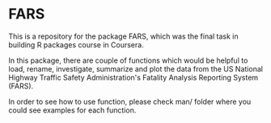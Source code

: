 # FARS
This is a repository for the package FARS, which was the final task in building
R packages course in Coursera.

In this package, there are couple of functions which would be helpful to load, 
rename, investigate, summarize and plot the data from the US National Highway 
Traffic Safety Administration's Fatality Analysis Reporting System (FARS).

In order to see how to use function, please check man/ folder where you could 
see examples for each function.
